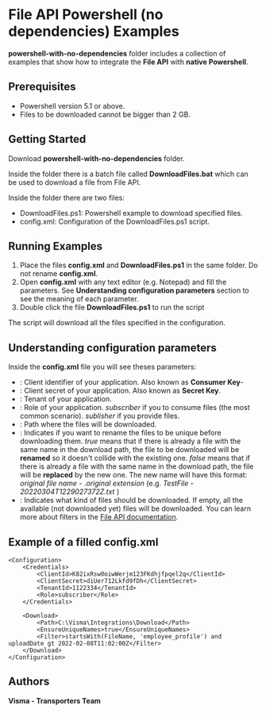 # File API Powershell (no dependencies) Examples

**powershell-with-no-dependencies** folder includes a collection of examples that show how to integrate the **File API** with **native Powershell**.

## Prerequisites

- Powershell version 5.1 or above.
- Files to be downloaded cannot be bigger than 2 GB.

## Getting Started 

Download **powershell-with-no-dependencies** folder.

Inside the folder there is a batch file called **DownloadFiles.bat** which can be used to download a file from File API.

Inside the folder there are two files:
- DownloadFiles.ps1: Powershell example to download specified files.
- config.xml: Configuration of the DownloadFiles.ps1 script.

## Running Examples

1. Place the files **config.xml** and **DownloadFiles.ps1** in the same folder. Do not rename **config.xml**.
2. Open **config.xml** with any text editor (e.g. Notepad) and fill the parameters.
See **Understanding configuration parameters** section to see the meaning of each parameter.
3. Double click the file **DownloadFiles.ps1** to run the script

The script will download all the files specified in the configuration.

## Understanding configuration parameters

Inside the **config.xml** file you will see theses parameters:
- **<Configuration><ClientId>**: Client identifier of your application. Also known as **Consumer Key**-
- **<Configuration><ClientSecret>**: Client secret of your application. Also known as **Secret Key**.
- **<Configuration><TenantId>**: Tenant of your application.
- **<Configuration><Role>**: Role of your application.
_subscriber_ if you to consume files (the most common scenario).
_sublisher_ if you provide files.
- **<Download><Path>**: Path where the files will be downloaded.
- **<Download><EnsureUniqueNames>**: Indicates if you want to rename the files to be unique before downloading them.
_true_ means that if there is already a file with the same name in the download path, the file to be downloaded will be **renamed** so it doesn't collide with the existing one.
_false_ means that if there is already a file with the same name in the download path, the file will be **replaced** by the new one. The new name will have this format: _original file name - <timestamp>.original extension_ (e.g. _TestFile - 20220304T1229027372Z.txt_ )
- **<Download><Filter>**: Indicates what kind of files should be downloaded.
If empty, all the available (not downloaded yet) files will be downloaded.
You can learn more about filters in the [File API documentation](https://vr-api-integration.github.io/file-api-documentation/guides_search_for_files.html).


## Example of a filled **config.xml**

    <Configuration>
        <Credentials>
            <ClientId>K82ixRsw0oiwWerjm123FKdhjfpqel2q</ClientId>
            <ClientSecret>diUer712Lkfd9fDh</ClientSecret>
            <TenantId>1122334</TenantId>
            <Role>subscriber</Role>
        </Credentials>
    
        <Download>
            <Path>C:\Visma\Integrations\Download</Path>
            <EnsureUniqueNames>true</EnsureUniqueNames>
            <Filter>startsWith(FileName, 'employee_profile') and uploadDate gt 2022-02-08T11:02:00Z</Filter>
        </Download>
    </Configuration>

## Authors

**Visma - Transporters Team**
